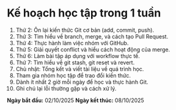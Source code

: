 # Kế hoạch học tập trong 1 tuần

1. Thứ 2: Ôn lại kiến thức Git cơ bản (add, commit, push).
2. Thứ 3: Tìm hiểu về branch, merge, và cách tạo Pull Request.
3. Thứ 4: Thực hành làm việc nhóm với GitHub.
4. Thứ 5: Giải quyết conflict và hiểu cách hoạt động của merge.
5. Thứ 6: Làm bài tập áp dụng với workflow thực tế.
6. Thứ 7: Tìm hiểu về git stash, git reset và revert.
7. Chủ nhật: Tổng kết và viết tài liệu về quá trình học.
8. Tham gia nhóm học tập để trao đổi kiến thức.
9. Dành ít nhất 2 giờ mỗi ngày để học và thực hành Git.
10. Ghi chú lại lỗi thường gặp và cách xử lý.

**Ngày bắt đầu:** 02/10/2025
**Ngày kết thúc:** 08/10/2025
